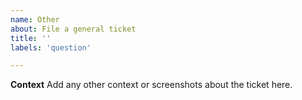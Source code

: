 ```yaml
---
name: Other
about: File a general ticket
title: ''
labels: 'question'

---
```


**Context**
Add any other context or screenshots about the ticket here.
